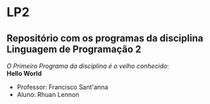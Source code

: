 # LP2
## Repositório com os programas da disciplina Linguagem de Programação 2
 *O Primeiro Programa da disciplina é o velho conhecido*:  
**Hello World**

+ Professor: Francisco Sant'anna
+ Aluno: Rhuan Lennon
